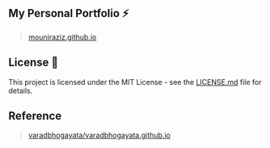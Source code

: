 ## My Personal Portfolio ⚡️ 

> [mouniraziz.github.io](https://mouniraziz.github.io)

## License 📄
This project is licensed under the MIT License - see the [LICENSE.md](./LICENSE) file for details.

## Reference

> [varadbhogayata/varadbhogayata.github.io](https://github.com/varadbhogayata/varadbhogayata.github.io)
